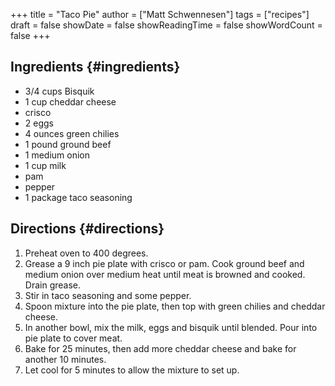 +++
title = "Taco Pie"
author = ["Matt Schwennesen"]
tags = ["recipes"]
draft = false
showDate = false
showReadingTime = false
showWordCount = false
+++

## Ingredients {#ingredients}

-   3/4 cups Bisquik
-   1 cup cheddar cheese
-   crisco
-   2 eggs
-   4 ounces green chilies
-   1 pound ground beef
-   1 medium onion
-   1 cup milk
-   pam
-   pepper
-   1 package taco seasoning


## Directions {#directions}

1.  Preheat oven to 400 degrees.
2.  Grease a 9 inch pie plate with crisco or pam. Cook ground beef and medium
    onion over medium heat until meat is browned and cooked. Drain grease.
3.  Stir in taco seasoning and some pepper.
4.  Spoon mixture into the pie plate, then top with green chilies and cheddar
    cheese.
5.  In another bowl, mix the milk, eggs and bisquik until blended. Pour into pie
    plate to cover meat.
6.  Bake for 25 minutes, then add more cheddar cheese and bake for another 10
    minutes.
7.  Let cool for 5 minutes to allow the mixture to set up.
